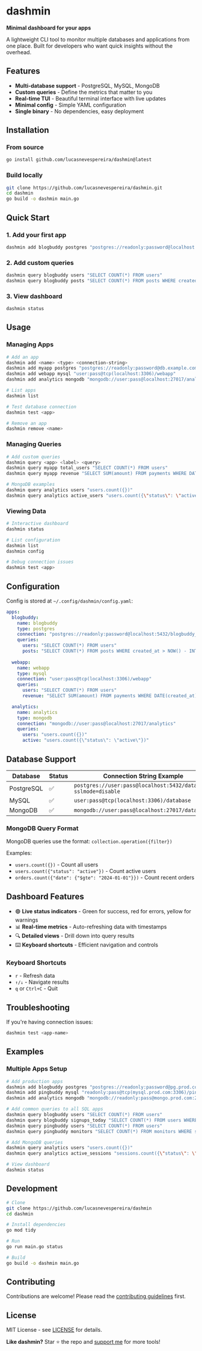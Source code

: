 # dashmin

**Minimal dashboard for your apps**

A lightweight CLI tool to monitor multiple databases and applications from one place. Built for developers who want quick insights without the overhead.

## Features

- **Multi-database support** - PostgreSQL, MySQL, MongoDB
- **Custom queries** - Define the metrics that matter to you
- **Real-time TUI** - Beautiful terminal interface with live updates
- **Minimal config** - Simple YAML configuration
- **Single binary** - No dependencies, easy deployment

## Installation

### From source
```bash
go install github.com/lucasnevespereira/dashmin@latest
```

### Build locally
```bash
git clone https://github.com/lucasnevespereira/dashmin.git
cd dashmin
go build -o dashmin main.go
```

## Quick Start

### 1. Add your first app
```bash
dashmin add blogbuddy postgres "postgres://readonly:password@localhost:5432/blogbuddy_prod?sslmode=disable"
```

### 2. Add custom queries
```bash
dashmin query blogbuddy users "SELECT COUNT(*) FROM users"
dashmin query blogbuddy posts "SELECT COUNT(*) FROM posts WHERE created_at > NOW() - INTERVAL '30 days'"
```

### 3. View dashboard
```bash
dashmin status
```

## Usage

### Managing Apps
```bash
# Add an app
dashmin add <name> <type> <connection-string>
dashmin add myapp postgres "postgres://readonly:password@db.example.com:5432/myapp?sslmode=disable"
dashmin add webapp mysql "user:pass@tcp(localhost:3306)/webapp"
dashmin add analytics mongodb "mongodb://user:pass@localhost:27017/analytics"

# List apps
dashmin list

# Test database connection
dashmin test <app>

# Remove an app
dashmin remove <name>
```

### Managing Queries
```bash
# Add custom queries
dashmin query <app> <label> <query>
dashmin query myapp total_users "SELECT COUNT(*) FROM users"
dashmin query myapp revenue "SELECT SUM(amount) FROM payments WHERE DATE(created_at) = CURDATE()"

# MongoDB examples
dashmin query analytics users "users.count({})"
dashmin query analytics active_users "users.count({\"status\": \"active\"})"
```

### Viewing Data
```bash
# Interactive dashboard
dashmin status

# List configuration
dashmin list
dashmin config

# Debug connection issues
dashmin test <app>
```

## Configuration

Config is stored at `~/.config/dashmin/config.yaml`:

```yaml
apps:
  blogbuddy:
    name: blogbuddy
    type: postgres
    connection: "postgres://readonly:password@localhost:5432/blogbuddy_prod?sslmode=disable"
    queries:
      users: "SELECT COUNT(*) FROM users"
      posts: "SELECT COUNT(*) FROM posts WHERE created_at > NOW() - INTERVAL '30 days'"
  
  webapp:
    name: webapp
    type: mysql
    connection: "user:pass@tcp(localhost:3306)/webapp"
    queries:
      users: "SELECT COUNT(*) FROM users"
      revenue: "SELECT SUM(amount) FROM payments WHERE DATE(created_at) = CURDATE()"

  analytics:
    name: analytics
    type: mongodb
    connection: "mongodb://user:pass@localhost:27017/analytics"
    queries:
      users: "users.count({})"
      active: "users.count({\"status\": \"active\"})"
```

## Database Support

| Database   | Status | Connection String Example |
|------------|--------|---------------------------|
| PostgreSQL | ✅     | `postgres://user:pass@localhost:5432/database?sslmode=disable` |
| MySQL      | ✅     | `user:pass@tcp(localhost:3306)/database` |
| MongoDB    | ✅     | `mongodb://user:pass@localhost:27017/database` |

### MongoDB Query Format
MongoDB queries use the format: `collection.operation({filter})`

Examples:
- `users.count({})` - Count all users
- `users.count({"status": "active"})` - Count active users
- `orders.count({"date": {"$gte": "2024-01-01"}})` - Count recent orders

## Dashboard Features

- 🟢 **Live status indicators** - Green for success, red for errors, yellow for warnings
- 📊 **Real-time metrics** - Auto-refreshing data with timestamps
- 🔍 **Detailed views** - Drill down into query results
- ⌨️ **Keyboard shortcuts** - Efficient navigation and controls

### Keyboard Shortcuts

- `r` - Refresh data
- `↑/↓` - Navigate results
- `q` or `Ctrl+C` - Quit

## Troubleshooting

If you're having connection issues:

```bash
dashmin test <app-name>
```

## Examples

### Multiple Apps Setup
```bash
# Add production apps
dashmin add blogbuddy postgres "postgres://readonly:password@pg.prod.com:5432/blogbuddy_prod?sslmode=disable"
dashmin add pingbuddy mysql "readonly:pass@tcp(mysql.prod.com:3306)/pingbuddy"
dashmin add analytics mongodb "mongodb://readonly:pass@mongo.prod.com:27017/analytics"

# Add common queries to all SQL apps
dashmin query blogbuddy users "SELECT COUNT(*) FROM users"
dashmin query blogbuddy signups_today "SELECT COUNT(*) FROM users WHERE DATE(created_at) = CURDATE()"
dashmin query pingbuddy users "SELECT COUNT(*) FROM users"
dashmin query pingbuddy monitors "SELECT COUNT(*) FROM monitors WHERE status = 'active'"

# Add MongoDB queries
dashmin query analytics users "users.count({})"
dashmin query analytics active_sessions "sessions.count({\"status\": \"active\"})"

# View dashboard
dashmin status
```

## Development

```bash
# Clone
git clone https://github.com/lucasnevespereira/dashmin
cd dashmin

# Install dependencies
go mod tidy

# Run
go run main.go status

# Build
go build -o dashmin main.go
```

## Contributing

Contributions are welcome! Please read the [contributing guidelines](CONTRIBUTING.md) first.

## License

MIT License - see [LICENSE](LICENSE) for details.


**Like dashmin?** Star ⭐ the repo and [support me](https://github.com/lucasnevespereira) for more tools!
